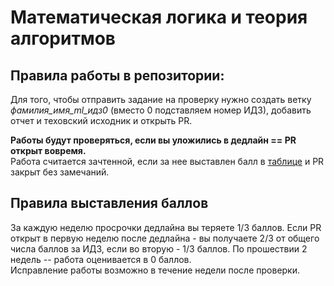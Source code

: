 # Математическая логика и теория алгоритмов
## Правила работы в репозитории:
Для того, чтобы отправить задание на проверку нужно создать ветку *фамилия_имя_ml_идз0* (вместо 0 подставляем номер ИДЗ), добавить отчет и теховский исходник и открыть PR.

**Работы будут проверяться, если вы уложились в дедлайн == PR открыт вовремя.**\
Работа считается зачтенной, если за нее выставлен балл в [таблице](https://docs.google.com/spreadsheets/d/1nzmNBVVvpMTv3g6gf8EnOJpEo3iLsbPjs6wgbEJcrQk/edit?usp=sharing) и PR закрыт без замечаний.
## Правила выставления баллов
За каждую неделю просрочки дедлайна вы теряете 1/3 баллов. Если PR открыт в первую неделю после дедлайна - вы получаете 2/3 от общего числа баллов за ИДЗ, если во вторую - 1/3 баллов. По прошествии 2 недель -- работа оценивается в 0 баллов.\
Исправление работы возможно в течение недели после проверки.
